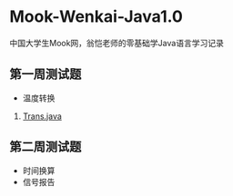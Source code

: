 # Mook-Wenkai-Java1.0
中国大学生Mook网，翁恺老师的零基础学Java语言学习记录
## 第一周测试题
* 温度转换
1. [Trans.java](Trans.java)
## 第二周测试题
* 时间换算
* 信号报告
